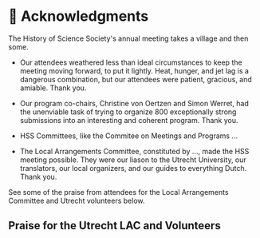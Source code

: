 # 🌷 Acknowledgments

The History of Science Society's annual meeting takes a village and then some.

- Our attendees weathered less than ideal circumstances to keep the meeting moving forward, to put it lightly. Heat, hunger, and jet lag is a dangerous combination, but our attendees were patient, gracious, and amiable. Thank you.
- Our program co-chairs, Christine von Oertzen and Simon Werret, had the unenviable task of trying to organize 800 exceptionally strong submissions into an interesting and coherent program. Thank you.

- HSS Committees, like the Commitee on Meetings and Programs ...

- The Local Arrangements Committee, constituted by ..., made the HSS meeting possible. They were our liason to the Utrecht University, our translators, our local organizers, and our guides to everything Dutch. Thank you.

See some of the praise from attendees for the Local Arrangements Committee and Utrecht volunteers below.

## Praise for the Utrecht LAC and Volunteers

<div class="choice-quotes">
<div class="left">
<pullQuote title="Very pleasant venue, good signage, friendly and knowledgeable student
assistants." />
<pullQuote title="I mostly want to praise them for the incredibly fantastic job. They
immediately understood that the one thing that was urgently needed (on
top of everything else) was cold water everywhere, and a lot of it. This
worked excellently well. I also was impressed by their ability to reschedule
sessions spontaneously into rooms with AC. Top job!! Thank you very, very
much!!" />
<pullQuote title="They were fantastic!! They worked with unusual conditions and rose to the
challenge-impressive!" />
<pullQuote title="The local organizers did a fantastic job, especially in light of the changes
that needed to be made as a result of the unusual temperatures. I think this
was the best-ever HSS meeting I've attended." />
<pullQuote title="I think they did a heroic job in unprecedented climatic conditions. I really
appreciated the water (including the 'real' fruity water), the reusable drink
flask, the efficiency of registration etc., the resources of the institution as a
whole. I know this is not a suggestion, but I would like to express it anyway,
since it was one of the best HSS meetings I have attended!" />
</div><div class="right">
<pullQuote title="The student assistants were uniformly awesome -- super helpful and
friendly and doing a great job. Thanks!" />
<pullQuote title="A big thank you for the extremely smooth organisation!
The 'Crew' was always easily recognisable with their yellow shirts, they
were everywhere (which was amazing), and also did a really good job in
pointing people into the right direction for the lectures. A suburb
organisation, thanks!" />
<pullQuote title="This was a very successful congress, due to your (typically Dutch)
preparation and hard work. :-)
Communication was excellent.
You did an EXCELLENT job of addressing the heat emergency. This type
of situation is a Local Arrangements Committee's worst nightmare. You
kept everyone safe, calm, and engaged. Every session I attended, even on
the hottest two days, had a good audience. The Descartes students in the
yellow shirts were FANTASTIC. They were a key to your success, as well
as the hard-working organizers.
Congratulations! And thank you very much for hosting us so generously." />
<pullQuote title="The staff and technicians on the ground were excellent! They were kind,
knowledgeable, responsive, patient, and numerous!!" />
</div>
</div>